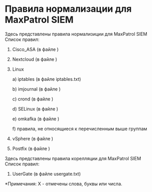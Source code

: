# Правила нормализации для MaxPatrol SIEM  
  Здесь представлены правила нормализиции для MaxPatrol SIEM  
  Список правил:
1) Cisco_ASA (в файле )  
2) Nextcloud (в файле )  
3) Linux

     a) iptables (в файле iptables.txt)
     
     b) imjournal (в файле )
     
     c) crond (в файле )
     
     d) SELinux (в файле )
     
     e) omkafka (в файле )
     
     f) правила, не относящиеся к перечисленным выше группам
     
4) vSphere (в файле )    
5) Postfix (в файле )   

Здесь представлены правила корелляции для MaxPatrol SIEM  
  Список правил:
1) UserGate (в файле usergate.txt)

*Примечания: 
X - отмечены слова, буквы или числа.
